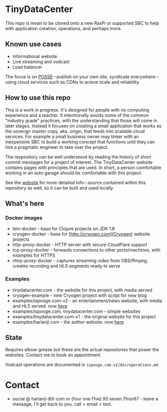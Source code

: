 # TinyDataCenter

This repo is mean to be cloned onto a new RasPi or supported SBC to help with application creation,
operations, and perhaps more. 

## Known use cases

* Informational website
* Live streaming and vodcast
* Load balancer

The focus is on [POSSE](https://indieweb.org/POSSE)--publish on your own site, syndicate everywhere--using cloud services
such as CDNs to acieve scale and reliability.


## How to use this repo


This is a work in progress. It's designed for people with no computing experience and a teacher.
It intentionally avoids some of the common "industry grade" practices, with the understanding 
that those will come in later stages. Instead it focuses on creating a small application that
works as the soverign master copy, aka. origin, that feeds into scalable cloud services.
For example a small business owner may tinker with an inexpensive SBC to build a working concept
that functions until they can hire a pragmatic engineer to take over the project.

The respository can be well understood by reading the history of short commit messages for a
project of interest. The TinyDataCenter website contains pages with principles that are used.
In short, a person comfortable working in an auto garage should be comfortable with this project.

See the [website](https://tinydatacenter.com) for more detailed info--source contained within
this repository as well, so it can be built and used locally.


## What's here

### Docker images

* lein-docker - base for Clojure projects on JDK 1.8
* cryogen-docker - base for [http://cryogen.com](Cryogen) website projects
* http-proxy-docker - HTTP server with secure CloudFlare support
* tcp-proxy-docker - forwards connections to other ports/machines, with examples for HTTPS
* rtmp-proxy-docker - captures streaming video from OBS/ffmpeg; creates recording and HLS segments ready to serve

### Examples

* tinydatacenter.com - the website for this project, with media served
* cryogen-example - new Cryogen project with script for new blog
* examples/ispooge.com-v2 - an entertainment/news website, with media and HLS served. now [here](/harlanji/ispooge)
* examples/ispooge.com, tinydatacenter.com - simple websites
* examples/tinydatacenter.com-v1 - the original website for this project
* examples/harlanji.com - the author website. now [here](/harlanji/harlanji-web)

## State

Requires elbow grease but these are the actual repositories that power the websites. Contact me to book an appointment.

Vodcast operations are documented in `ispooge.com-v2/doc/operations.md`

# Contact

* social @ harlanji d0t com or (four one f1ve).93 seven.7four67 - leave a message, I'll get back to you. call > email > text.
